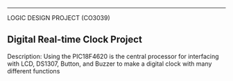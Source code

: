 -------------------------------
LOGIC DESIGN PROJECT (CO3039)

Digital Real-time Clock Project
-------------------------------
 Description: Using the PIC18F4620 is the central processor for interfacing with LCD, DS1307, Button, and Buzzer to make a digital clock with many different functions 
